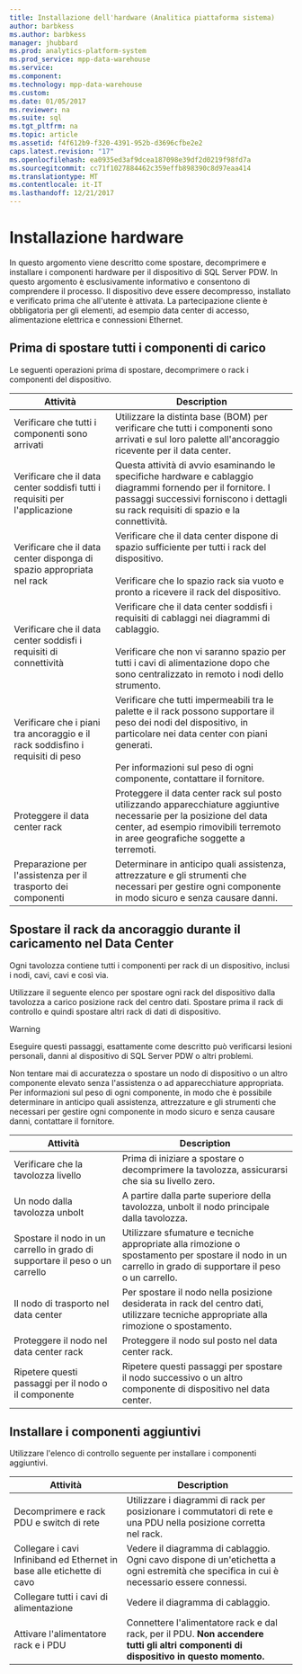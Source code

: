 ```yaml
---
title: Installazione dell'hardware (Analitica piattaforma sistema)
author: barbkess
ms.author: barbkess
manager: jhubbard
ms.prod: analytics-platform-system
ms.prod_service: mpp-data-warehouse
ms.service: 
ms.component: 
ms.technology: mpp-data-warehouse
ms.custom: 
ms.date: 01/05/2017
ms.reviewer: na
ms.suite: sql
ms.tgt_pltfrm: na
ms.topic: article
ms.assetid: f4f612b9-f320-4391-952b-d3696cfbe2e2
caps.latest.revision: "17"
ms.openlocfilehash: ea0935ed3af9dcea187098e39df2d0219f98fd7a
ms.sourcegitcommit: cc71f1027884462c359effb898390c8d97eaa414
ms.translationtype: MT
ms.contentlocale: it-IT
ms.lasthandoff: 12/21/2017
---
```

# <a name="hardware-installation"></a>Installazione hardware
In questo argomento viene descritto come spostare, decomprimere e installare i componenti hardware per il dispositivo di SQL Server PDW. In questo argomento è esclusivamente informativo e consentono di comprendere il processo. Il dispositivo deve essere decompresso, installato e verificato prima che all'utente è attivata. La partecipazione cliente è obbligatoria per gli elementi, ad esempio data center di accesso, alimentazione elettrica e connessioni Ethernet.  
  
## <a name="BeforeMoving"></a>Prima di spostare tutti i componenti di carico  
Le seguenti operazioni prima di spostare, decomprimere o rack i componenti del dispositivo.  
  
|Attività|Description|  
|--------|---------------|  
|Verificare che tutti i componenti sono arrivati|Utilizzare la distinta base (BOM) per verificare che tutti i componenti sono arrivati e sul loro palette all'ancoraggio ricevente per il data center.|  
|Verificare che il data center soddisfi tutti i requisiti per l'applicazione|Questa attività di avvio esaminando le specifiche hardware e cablaggio diagrammi fornendo per il fornitore. I passaggi successivi forniscono i dettagli su rack requisiti di spazio e la connettività.|  
|Verificare che il data center disponga di spazio appropriata nel rack|Verificare che il data center dispone di spazio sufficiente per tutti i rack del dispositivo.<br /><br />Verificare che lo spazio rack sia vuoto e pronto a ricevere il rack del dispositivo.|  
|Verificare che il data center soddisfi i requisiti di connettività|Verificare che il data center soddisfi i requisiti di cablaggi nei diagrammi di cablaggio.<br /><br />Verificare che non vi saranno spazio per tutti i cavi di alimentazione dopo che sono centralizzato in remoto i nodi dello strumento.|  
|Verificare che i piani tra ancoraggio e il rack soddisfino i requisiti di peso|Verificare che tutti impermeabili tra le palette e il rack possono supportare il peso dei nodi del dispositivo, in particolare nei data center con piani generati.<br /><br />Per informazioni sul peso di ogni componente, contattare il fornitore.|  
|Proteggere il data center rack|Proteggere il data center rack sul posto utilizzando apparecchiature aggiuntive necessarie per la posizione del data center, ad esempio rimovibili terremoto in aree geografiche soggette a terremoti.|  
|Preparazione per l'assistenza per il trasporto dei componenti|Determinare in anticipo quali assistenza, attrezzature e gli strumenti che necessari per gestire ogni componente in modo sicuro e senza causare danni.|  
  
## <a name="Moving"></a>Spostare il rack da ancoraggio durante il caricamento nel Data Center  
Ogni tavolozza contiene tutti i componenti per rack di un dispositivo, inclusi i nodi, cavi, cavi e così via.  
  
Utilizzare il seguente elenco per spostare ogni rack del dispositivo dalla tavolozza a carico posizione rack del centro dati. Spostare prima il rack di controllo e quindi spostare altri rack di dati di dispositivo.  
  
> [!WARNING]  
> Eseguire questi passaggi, esattamente come descritto può verificarsi lesioni personali, danni al dispositivo di SQL Server PDW o altri problemi.  
>   
> Non tentare mai di accuratezza o spostare un nodo di dispositivo o un altro componente elevato senza l'assistenza o ad apparecchiature appropriata. Per informazioni sul peso di ogni componente, in modo che è possibile determinare in anticipo quali assistenza, attrezzature e gli strumenti che necessari per gestire ogni componente in modo sicuro e senza causare danni, contattare il fornitore.  
  
|Attività|Description|  
|--------|---------------|  
|Verificare che la tavolozza livello|Prima di iniziare a spostare o decomprimere la tavolozza, assicurarsi che sia su livello zero.|  
|Un nodo dalla tavolozza unbolt|A partire dalla parte superiore della tavolozza, unbolt il nodo principale dalla tavolozza.|  
|Spostare il nodo in un carrello in grado di supportare il peso o un carrello|Utilizzare sfumature e tecniche appropriate alla rimozione o spostamento per spostare il nodo in un carrello in grado di supportare il peso o un carrello.|  
|Il nodo di trasporto nel data center|Per spostare il nodo nella posizione desiderata in rack del centro dati, utilizzare tecniche appropriate alla rimozione o spostamento.|  
|Proteggere il nodo nel data center rack|Proteggere il nodo sul posto nel data center rack.|  
|Ripetere questi passaggi per il nodo o il componente|Ripetere questi passaggi per spostare il nodo successivo o un altro componente di dispositivo nel data center.|  
  
## <a name="AfterMoving"></a>Installare i componenti aggiuntivi  
Utilizzare l'elenco di controllo seguente per installare i componenti aggiuntivi.  
  
|Attività|Description||  
|--------|---------------|-|  
|Decomprimere e rack PDU e switch di rete|Utilizzare i diagrammi di rack per posizionare i commutatori di rete e una PDU nella posizione corretta nel rack.||  
|Collegare i cavi Infiniband ed Ethernet in base alle etichette di cavo|Vedere il diagramma di cablaggio. Ogni cavo dispone di un'etichetta a ogni estremità che specifica in cui è necessario essere connessi.||  
|Collegare tutti i cavi di alimentazione|Vedere il diagramma di cablaggio.||  
|Attivare l'alimentatore rack e i PDU|Connettere l'alimentatore rack e dal rack, per il PDU. **Non accendere tutti gli altri componenti di dispositivo in questo momento.**||  
  
<!-- MISSING LINKS ## See Also  
[Common Metadata Query Examples &#40;SQL Server PDW&#41;](../sqlpdw/common-metadata-query-examples-sql-server-pdw.md)  -->  
  
